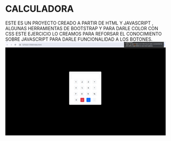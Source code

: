 # CALCULADORA
ESTE ES UN PROYECTO CREADO A PARTIR DE HTML Y JAVASCRIPT , ALGUNAS HERRAMIENTAS DE BOOTSTRAP Y PARA DARLE COLOR CON CSS
ESTE EJERCICIO LO CREAMOS PARA REFORSAR EL CONOCIMIENTO SOBRE JAVASCRIPT PARA DARLE FUNCIONALIDAD A LOS BOTONES.
![demo](/assets/image.png)